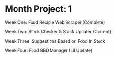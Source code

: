 # Month Project: 1

Week One: Food Recipie Web Scraper (Complete)

Week Two: Stock Checker & Stock Updater (Current)

Week Three: Suggestions Based on Food In Stock

Week Four: Food BBD Manager (Lil Update)
